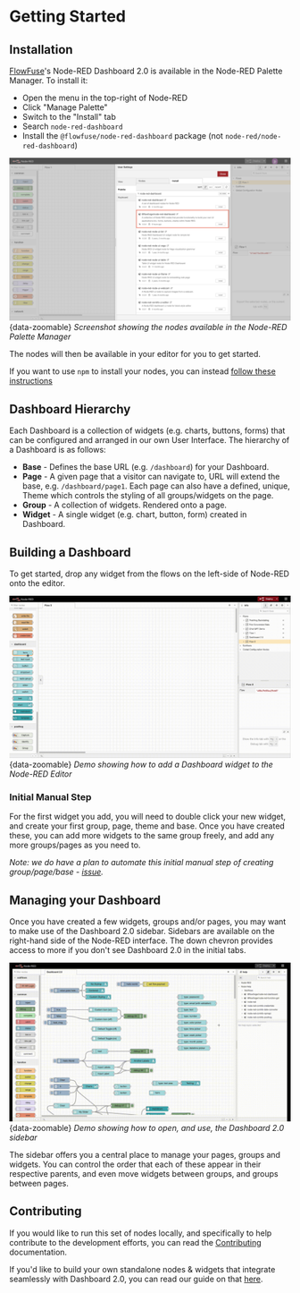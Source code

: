 # Getting Started

## Installation

[FlowFuse](https://flowfuse.com)'s Node-RED Dashboard 2.0 is available in the Node-RED Palette Manager. To install it:

- Open the menu in the top-right of Node-RED
- Click "Manage Palette"
- Switch to the "Install" tab
- Search `node-red-dashboard`
- Install the `@flowfuse/node-red-dashboard` package (not `node-red/node-red-dashboard`)

![Install via "Manage Palette"](./assets/images/install-palette.png){data-zoomable}
*Screenshot showing the nodes available in the Node-RED Palette Manager*

The nodes will then be available in your editor for you to get started.

If you want to use `npm` to install your nodes, you can instead [follow these instructions](https://nodered.org/docs/user-guide/runtime/adding-nodes)


## Dashboard Hierarchy

Each Dashboard is a collection of widgets (e.g. charts, buttons, forms) that can be configured and arranged in our own User Interface. The hierarchy of a Dashboard is as follows:

- **Base** - Defines the base URL (e.g. `/dashboard`) for your Dashboard.
- **Page** - A given page that a visitor can navigate to, URL will extend the base, e.g. `/dashboard/page1`. Each page can also have a defined, unique, Theme which controls the styling of all groups/widgets on the page.
- **Group** - A collection of widgets. Rendered onto a page.
- **Widget** - A single widget (e.g. chart, button, form) created in Dashboard.

## Building a Dashboard

To get started, drop any widget from the flows on the left-side of Node-RED onto the editor.

![Install via "Manage Palette"](./assets/images/demo-add-widget.gif){data-zoomable}
*Demo showing how to add a Dashboard widget to the Node-RED Editor*

### Initial Manual Step 

For the first widget you add, you will need to double click your new widget, and create your first group, page, theme and base. Once you have created these, you can add more widgets to the same group freely, and add any more groups/pages as you need to.

_Note: we do have a plan to automate this initial manual step of creating group/page/base - [issue](https://github.com/FlowFuse/node-red-dashboard/issues/66)._

## Managing your Dashboard

Once you have created a few widgets, groups and/or pages, you may want to make use of the Dashboard 2.0 sidebar. Sidebars are available on the right-hand side of the Node-RED interface. The down chevron provides access to more if you don't see Dashboard 2.0 in the initial tabs.

![Using the Dashboard 2.0 Sidebar"](./assets/images/demo-open-sidebar.gif){data-zoomable}
*Demo showing how to open, and use, the Dashboard 2.0 sidebar*

The sidebar offers you a central place to manage your pages, groups and widgets. You can control the order that each of these appear in their respective parents, and even move widgets between groups, and groups between pages.

## Contributing

If you would like to run this set of nodes locally, and specifically to help contribute to the development efforts, you can read the [Contributing](./contributing/index.md) documentation.

If you'd like to build your own standalone nodes & widgets that integrate seamlessly with Dashboard 2.0, you can read our guide on that [here](./contributing/widgets/third-party.md).

